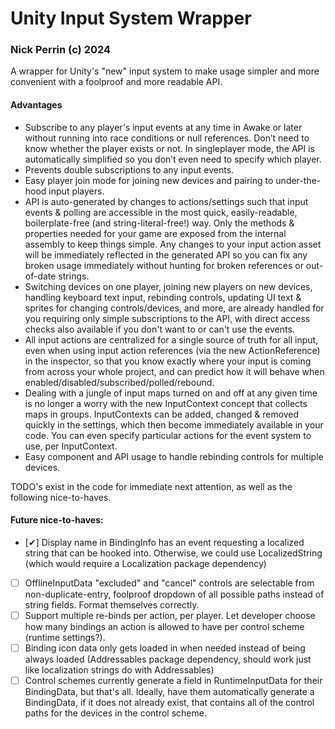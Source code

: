 # Unity Input System Wrapper
### Nick Perrin (c) 2024

A wrapper for Unity's "new" input system to make usage simpler and more convenient with a foolproof and more readable API.

#### Advantages
- Subscribe to any player's input events at any time in Awake or later without running into race conditions or null references. Don’t need to know whether the player exists or not. In singleplayer mode, the API is automatically simplified so you don’t even need to specify which player.
- Prevents double subscriptions to any input events.
- Easy player join mode for joining new devices and pairing to under-the-hood input players.
- API is auto-generated by changes to actions/settings such that input events & polling are accessible in the most quick, easily-readable, boilerplate-free (and string-literal-free!) way. Only the methods & properties needed for your game are exposed from the internal assembly to keep things simple. Any changes to your input action asset will be immediately reflected in the generated API so you can fix any broken usage immediately without hunting for broken references or out-of-date strings.
- Switching devices on one player, joining new players on new devices, handling keyboard text input, rebinding controls, updating UI text & sprites for changing controls/devices, and more, are already handled for you requiring only simple subscriptions to the API, with direct access checks also available if you don't want to or can't use the events.
- All input actions are centralized for a single source of truth for all input, even when using input action references (via the new ActionReference) in the inspector, so that you know exactly where your input is coming from across your whole project, and can predict how it will behave when enabled/disabled/subscribed/polled/rebound.
- Dealing with a jungle of input maps turned on and off at any given time is no longer a worry with the new InputContext concept that collects maps in groups. InputContexts can be added, changed & removed quickly in the settings, which then become immediately available in your code. You can even specify particular actions for the event system to use, per InputContext.
- Easy component and API usage to handle rebinding controls for multiple devices.

TODO's exist in the code for immediate next attention, as well as the following nice-to-haves.

#### Future nice-to-haves:
- [✔] Display name in BindingInfo has an event requesting a localized string that can be hooked into. Otherwise, we could use LocalizedString (which would require a Localization package dependency)
- [ ] OfflineInputData "excluded" and "cancel" controls are selectable from non-duplicate-entry, foolproof dropdown of all possible paths instead of string fields. Format themselves correctly.
- [ ] Support multiple re-binds per action, per player. Let developer choose how many bindings an action is allowed to have per control scheme (runtime settings?).
- [ ] Binding icon data only gets loaded in when needed instead of being always loaded (Addressables package dependency, should work just like localization strings do with Addressables)
- [ ] Control schemes currently generate a field in RuntimeInputData for their BindingData, but that's all. Ideally, have them automatically generate a BindingData, if it does not already exist, that contains all of the control paths for the devices in the control scheme.
